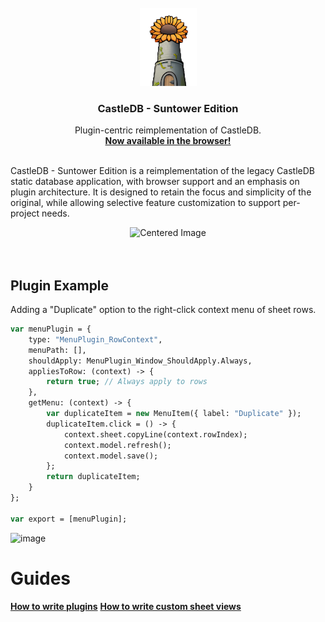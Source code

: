 <br />
<div align="center">
  <a>
    <img src="image.png" alt="Logo">
  </a>

  <h3 align="center">CastleDB - Suntower Edition</h3>

  <p align="center">
    Plugin-centric reimplementation of CastleDB.
    <br />
    <a href="http:/www.suntowerdb.com"><strong>Now available in the browser!</strong></a>
    <br />
    <br />
  </p>
</div>

CastleDB - Suntower Edition is a reimplementation of the legacy CastleDB static database application, with browser support and an emphasis on plugin architecture. It is designed to retain the focus and simplicity of the original, while allowing selective feature customization to support per-project needs.
<br/>

<div align="center">
  <img src="https://github.com/user-attachments/assets/6e9485e5-19a6-43f8-9f73-842de0d6a619" alt="Centered Image" />
</div>
<br/>
<br/>

## Plugin Example

Adding a "Duplicate" option to the right-click context menu of sheet rows.

```haxe
var menuPlugin = {
    type: "MenuPlugin_RowContext",
    menuPath: [],
    shouldApply: MenuPlugin_Window_ShouldApply.Always,
    appliesToRow: (context) -> {
        return true; // Always apply to rows
    },
    getMenu: (context) -> {
        var duplicateItem = new MenuItem({ label: "Duplicate" });
        duplicateItem.click = () -> {
            context.sheet.copyLine(context.rowIndex);
            context.model.refresh();
            context.model.save();
        };
        return duplicateItem;
    }
};

var export = [menuPlugin];
```

![image](https://github.com/user-attachments/assets/20a0e3e6-21e1-4fe7-b55d-d3f54b6ecfd6)


# Guides
<a href="https://github.com/c-g-dev/suntower-db/wiki/Tutorial-%E2%80%90-Creating-Plugins"><strong>How to write plugins</strong></a>
<a href="https://github.com/c-g-dev/suntower-db/wiki/Custom-Sheet-Views-%E2%80%90-Tutorial"><strong>How to write custom sheet views</strong></a>
